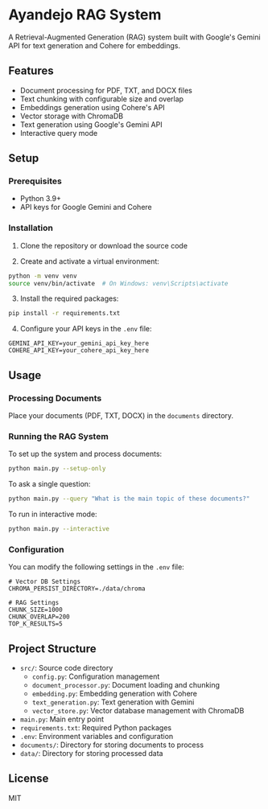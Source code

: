 # Ayandejo RAG System

A Retrieval-Augmented Generation (RAG) system built with Google's Gemini API for text generation and Cohere for embeddings.

## Features

- Document processing for PDF, TXT, and DOCX files
- Text chunking with configurable size and overlap
- Embeddings generation using Cohere's API
- Vector storage with ChromaDB
- Text generation using Google's Gemini API
- Interactive query mode

## Setup

### Prerequisites

- Python 3.9+
- API keys for Google Gemini and Cohere

### Installation

1. Clone the repository or download the source code

2. Create and activate a virtual environment:

```bash
python -m venv venv
source venv/bin/activate  # On Windows: venv\Scripts\activate
```

3. Install the required packages:

```bash
pip install -r requirements.txt
```

4. Configure your API keys in the `.env` file:

```
GEMINI_API_KEY=your_gemini_api_key_here
COHERE_API_KEY=your_cohere_api_key_here
```

## Usage

### Processing Documents

Place your documents (PDF, TXT, DOCX) in the `documents` directory.

### Running the RAG System

To set up the system and process documents:

```bash
python main.py --setup-only
```

To ask a single question:

```bash
python main.py --query "What is the main topic of these documents?"
```

To run in interactive mode:

```bash
python main.py --interactive
```

### Configuration

You can modify the following settings in the `.env` file:

```
# Vector DB Settings
CHROMA_PERSIST_DIRECTORY=./data/chroma

# RAG Settings
CHUNK_SIZE=1000
CHUNK_OVERLAP=200
TOP_K_RESULTS=5
```

## Project Structure

- `src/`: Source code directory
  - `config.py`: Configuration management
  - `document_processor.py`: Document loading and chunking
  - `embedding.py`: Embedding generation with Cohere
  - `text_generation.py`: Text generation with Gemini
  - `vector_store.py`: Vector database management with ChromaDB
- `main.py`: Main entry point
- `requirements.txt`: Required Python packages
- `.env`: Environment variables and configuration
- `documents/`: Directory for storing documents to process
- `data/`: Directory for storing processed data

## License

MIT